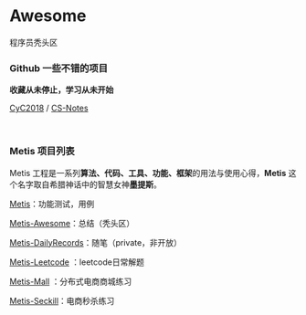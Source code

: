 # Awesome
程序员秃头区



### Github 一些不错的项目

**收藏从未停止，学习从未开始**

[CyC2018](https://github.com/CyC2018) / [CS-Notes](https://github.com/CyC2018/CS-Notes)

<br>



### Metis 项目列表

Metis 工程是一系列**算法、代码、工具、功能、框架**的用法与使用心得，**Metis** 这个名字取自希腊神话中的智慧女神**墨提斯**。

[Metis](https://github.com/Ariescat/Metis)：功能测试，用例

[Metis-Awesome](https://github.com/Ariescat/Metis-Awesome)：总结（秃头区）

[Metis-DailyRecords](https://github.com/Ariescat/Metis-DailyRecords)：随笔（private，非开放）

[Metis-Leetcode](https://github.com/Ariescat/Metis-Mall) ：leetcode日常解题

[Metis-Mall](https://github.com/Ariescat/Metis-Mall) ：分布式电商商城练习

[Metis-Seckill](https://github.com/Ariescat/Metis-Seckill)：电商秒杀练习
